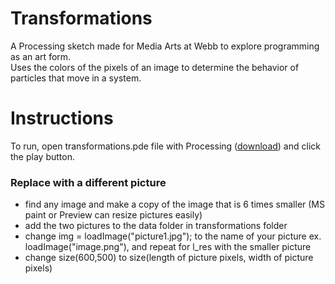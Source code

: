 # Transformations
A Processing sketch made for Media Arts at Webb to explore programming as an art form.\
Uses the colors of the pixels of an image to determine the behavior of particles that move in a system.
# Instructions
To run, open transformations.pde file with Processing ([download](https://processing.org/download/)) and click the play button.
### Replace with a different picture
* find any image and make a copy of the image that is 6 times smaller (MS paint or Preview can resize pictures easily)
* add the two pictures to the data folder in transformations folder
* change img = loadImage("picture1.jpg"); to the name of your picture ex. loadImage("image.png"), and repeat for l_res with the smaller picture
* change size(600,500) to size(length of picture pixels, width of picture pixels)

